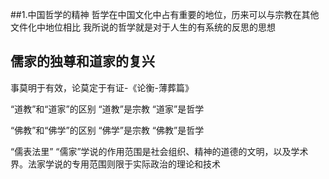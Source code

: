 ##1.中国哲学的精神
哲学在中国文化中占有重要的地位，历来可以与宗教在其他文件化中地位相比
我所说的哲学就是对于人生的有系统的反思的思想
## 儒家的独尊和道家的复兴
事莫明于有效，论莫定于有证-《论衡-薄葬篇》

“道教”和“道家”的区别
“道教”是宗教
“道家”是哲学

“佛教”和“佛学”的区别
“佛学”是宗教
“佛教”是哲学

“儒表法里”
“儒家”学说的作用范围是社会组织、精神的道德的文明，以及学术界。法家学说的专用范围则限于实际政治的理论和技术

